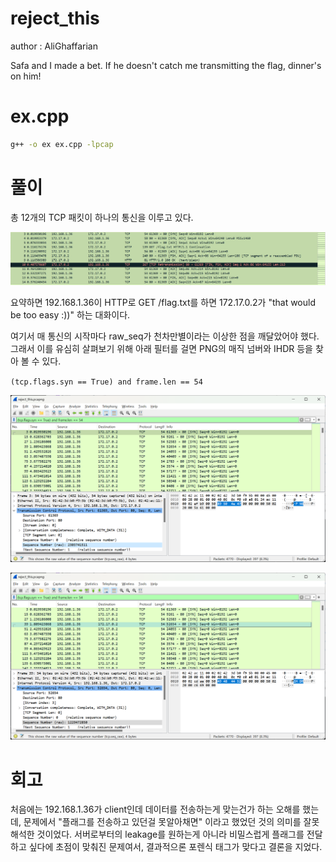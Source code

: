 # reject_this

author : AliGhaffarian

Safa and I made a bet. If he doesn't catch me transmitting the flag, dinner's on him!

# ex.cpp

```bash
g++ -o ex ex.cpp -lpcap
```

# 풀이

총 12개의 TCP 패킷이 하나의 통신을 이루고 있다.

![alt text](image-1.png)

요약하면 192.168.1.36이 HTTP로 GET /flag.txt를 하면 172.17.0.2가 "that would be too easy :))" 하는 대화이다.

여기서 매 통신의 시작마다 raw_seq가 천차만별이라는 이상한 점을 깨달았어야 했다. 그래서 이를 유심히 살펴보기 위해 아래 필터를 걸면 PNG의 매직 넘버와 IHDR 등을 찾아 볼 수 있다.

`(tcp.flags.syn == True) and frame.len == 54`

![alt text](image-2.png)

![alt text](image-3.png)

# 회고

처음에는 192.168.1.36가 client인데 데이터를 전송하는게 맞는건가 하는 오해를 했는데, 문제에서 "플래그를 전송하고 있던걸 못알아채면" 이라고 했었던 것의 의미를 잘못 해석한 것이었다. 서버로부터의 leakage를 원하는게 아니라 비밀스럽게 플래그를 전달하고 싶다에 초점이 맞춰진 문제여서, 결과적으론 포렌식 태그가 맞다고 결론을 지었다.